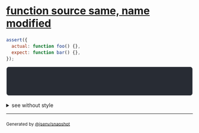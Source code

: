 # [function source same, name modified](../../function.test.js#L88)

```js
assert({
  actual: function foo() {},
  expect: function bar() {},
});
```

![img](throw.svg)

<details>
  <summary>see without style</summary>

```console
AssertionError: actual and expect are different

actual: function foo () { [source code] }
expect: function bar () { [source code] }
```

</details>

---

<sub>
  Generated by <a href="https://github.com/jsenv/core/tree/main/packages/independent/snapshot">@jsenv/snapshot</a>
</sub>
